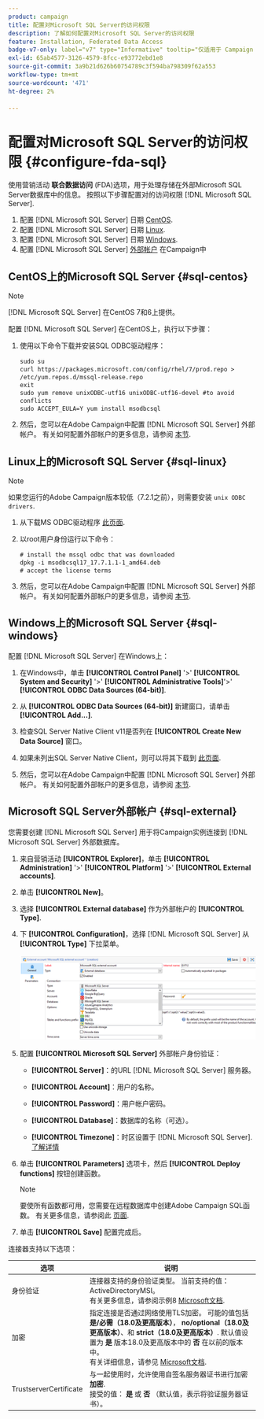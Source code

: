 ```yaml
---
product: campaign
title: 配置对Microsoft SQL Server的访问权限
description: 了解如何配置对Microsoft SQL Server的访问权限
feature: Installation, Federated Data Access
badge-v7-only: label="v7" type="Informative" tooltip="仅适用于 Campaign Classic v7"
exl-id: 65ab4577-3126-4579-8fcc-e93772ebd1e8
source-git-commit: 3a9b21d626b60754789c3f594ba798309f62a553
workflow-type: tm+mt
source-wordcount: '471'
ht-degree: 2%

---
```


# 配置对Microsoft SQL Server的访问权限 {#configure-fda-sql}



使用营销活动 **联合数据访问** (FDA)选项，用于处理存储在外部Microsoft SQL Server数据库中的信息。 按照以下步骤配置对的访问权限 [!DNL Microsoft SQL Server].

1. 配置 [!DNL Microsoft SQL Server] 日期 [CentOS](#sql-centos).
1. 配置 [!DNL Microsoft SQL Server] 日期 [Linux](#sql-linux).
1. 配置 [!DNL Microsoft SQL Server] 日期 [Windows](#sql-windows).
1. 配置 [!DNL Microsoft SQL Server] [外部帐户](#sql-external) 在Campaign中

## CentOS上的Microsoft SQL Server {#sql-centos}

>[!NOTE]
>
> [!DNL Microsoft SQL Server] 在CentOS 7和6上提供。

配置 [!DNL Microsoft SQL Server] 在CentOS上，执行以下步骤：

1. 使用以下命令下载并安装SQL ODBC驱动程序：

   ```
   sudo su
   curl https://packages.microsoft.com/config/rhel/7/prod.repo > /etc/yum.repos.d/mssql-release.repo
   exit
   sudo yum remove unixODBC-utf16 unixODBC-utf16-devel #to avoid conflicts
   sudo ACCEPT_EULA=Y yum install msodbcsql
   ```

1. 然后，您可以在Adobe Campaign中配置 [!DNL Microsoft SQL Server] 外部帐户。 有关如何配置外部帐户的更多信息，请参阅 [本节](#sql-external).

## Linux上的Microsoft SQL Server {#sql-linux}

>[!NOTE]
>
> 如果您运行的Adobe Campaign版本较低（7.2.1之前），则需要安装 `unix ODBC drivers`.

1. 从下载MS ODBC驱动程序 [此页面](https://packages.microsoft.com/ubuntu/16.04/prod/pool/main/m/msodbcsql17/).

1. 以root用户身份运行以下命令：

   ```
   # install the mssql odbc that was downloaded
   dpkg -i msodbcsql17_17.7.1.1-1_amd64.deb
   # accept the license terms
   ```

1. 然后，您可以在Adobe Campaign中配置 [!DNL Microsoft SQL Server] 外部帐户。 有关如何配置外部帐户的更多信息，请参阅 [本节](#sql-external).

## Windows上的Microsoft SQL Server {#sql-windows}

配置 [!DNL Microsoft SQL Server] 在Windows上：

1. 在Windows中，单击 **[!UICONTROL Control Panel]** &#39;>&#39; **[!UICONTROL System and Security]** &#39;>&#39; **[!UICONTROL Administrative Tools]**&#39;>&#39; **[!UICONTROL ODBC Data Sources (64-bit)]**.

1. 从 **[!UICONTROL ODBC Data Sources (64-bit)]** 新建窗口，请单击 **[!UICONTROL Add...]**.

1. 检查SQL Server Native Client v11是否列在 **[!UICONTROL Create New Data Source]** 窗口。

1. 如果未列出SQL Server Native Client，则可以将其下载到 [此页面](https://www.microsoft.com/en-my/download/details.aspx?id=36434).

1. 然后，您可以在Adobe Campaign中配置 [!DNL Microsoft SQL Server] 外部帐户。 有关如何配置外部帐户的更多信息，请参阅 [本节](#sql-external).

## Microsoft SQL Server外部帐户 {#sql-external}

您需要创建 [!DNL Microsoft SQL Server] 用于将Campaign实例连接到 [!DNL Microsoft SQL Server] 外部数据库。

1. 来自营销活动 **[!UICONTROL Explorer]**，单击 **[!UICONTROL Administration]** &#39;>&#39; **[!UICONTROL Platform]** &#39;>&#39; **[!UICONTROL External accounts]**.

1. 单击 **[!UICONTROL New]**。

1. 选择 **[!UICONTROL External database]** 作为外部帐户的 **[!UICONTROL Type]**.

1. 下 **[!UICONTROL Configuration]**，选择 [!DNL Microsoft SQL Server] 从 **[!UICONTROL Type]** 下拉菜单。

   ![](assets/sql.png)

1. 配置 **[!UICONTROL Microsoft SQL Server]** 外部帐户身份验证：

   * **[!UICONTROL Server]**：的URL [!DNL Microsoft SQL Server] 服务器。

   * **[!UICONTROL Account]**：用户的名称。

   * **[!UICONTROL Password]**：用户帐户密码。

   * **[!UICONTROL Database]**：数据库的名称（可选）。

   * **[!UICONTROL Timezone]**：时区设置于 [!DNL Microsoft SQL Server]. [了解详情](https://docs.microsoft.com/en-us/sql/t-sql/functions/current-timezone-transact-sql?view=sql-server-ver15)

1. 单击 **[!UICONTROL Parameters]** 选项卡，然后 **[!UICONTROL Deploy functions]** 按钮创建函数。

   >[!NOTE]
   >
   >要使所有函数都可用，您需要在远程数据库中创建Adobe Campaign SQL函数。 有关更多信息，请参阅此 [页面](../../configuration/using/adding-additional-sql-functions.md).

1. 单击 **[!UICONTROL Save]** 配置完成后。

连接器支持以下选项：

| 选项 | 说明 |
|---|---|
| 身份验证 | 连接器支持的身份验证类型。 当前支持的值： ActiveDirectoryMSI。 <br> 有关更多信息，请参阅示例8 [Microsoft文档](https://docs.microsoft.com/en-us/sql/connect/odbc/using-azure-active-directory?view=sql-server-ver15#example-connection-strings). |
| 加密 | 指定连接是否通过网络使用TLS加密。 可能的值包括 **是/必需（18.0及更高版本）**， **no/optional（18.0及更高版本）**、和 **strict（18.0及更高版本）**. 默认值设置为 **是** 版本18.0及更高版本中的 **否** 在以前的版本中。 <br>有关详细信息，请参见 [Microsoft文档](https://docs.microsoft.com/en-us/sql/connect/odbc/dsn-connection-string-attribute?view=azure-sqldw-latest#encrypt). |
| TrustserverCertificate | 与一起使用时，允许使用自签名服务器证书进行加密 **加密**. <br>接受的值： **是** 或 **否** （默认值，表示将验证服务器证书）。 |

